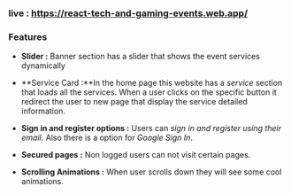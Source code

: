 ### live : https://react-tech-and-gaming-events.web.app/


### Features

- **Slider :**  Banner section has a slider that shows the event services dynamically

- **Service Card :**In the home page this website has a *service*  section that loads all the services. When a user clicks on the specific button it redirect the user to new page that display the service detailed information.

- **Sign in and register options :**  Users can *sign in and register using their email*. Also there is a option for *Google Sign In*.
- **Secured pages :** Non logged  users can not visit certain pages.

- **Scrolling Animations :** When user scrolls down they will see some cool animations. 
